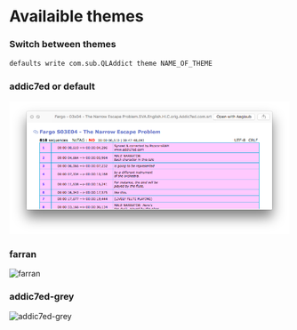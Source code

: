 # Availaible themes

### Switch between themes

```bash
defaults write com.sub.QLAddict theme NAME_OF_THEME
```

### addic7ed or default
![addic7ed](/assets/addic7ed.png)

### farran
![farran](https://cloud.githubusercontent.com/assets/10502887/24963353/a18bc3c2-1f9e-11e7-9bf8-acf900ed37c6.png)

### addic7ed-grey
![addic7ed-grey](https://cloud.githubusercontent.com/assets/10502887/24963351/a1876cd2-1f9e-11e7-8a92-a9a095f1f464.png)
